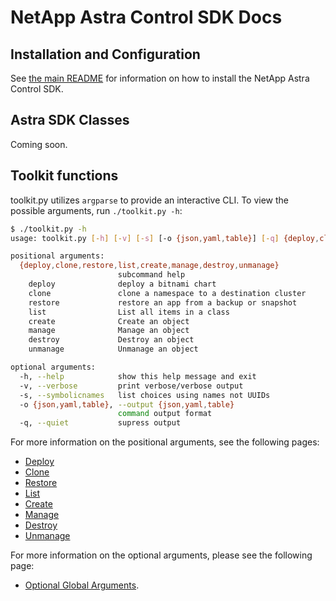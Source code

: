 # NetApp Astra Control SDK Docs

## Installation and Configuration

See [the main README](../README.md) for information on how to install the NetApp Astra Control SDK.

## Astra SDK Classes

Coming soon.

## Toolkit functions

toolkit.py utilizes `argparse` to provide an interactive CLI.  To view the possible arguments, run `./toolkit.py -h`:

```bash
$ ./toolkit.py -h
usage: toolkit.py [-h] [-v] [-s] [-o {json,yaml,table}] [-q] {deploy,clone,restore,list,create,manage,destroy,unmanage} ...

positional arguments:
  {deploy,clone,restore,list,create,manage,destroy,unmanage}
                        subcommand help
    deploy              deploy a bitnami chart
    clone               clone a namespace to a destination cluster
    restore             restore an app from a backup or snapshot
    list                List all items in a class
    create              Create an object
    manage              Manage an object
    destroy             Destroy an object
    unmanage            Unmanage an object

optional arguments:
  -h, --help            show this help message and exit
  -v, --verbose         print verbose/verbose output
  -s, --symbolicnames   list choices using names not UUIDs
  -o {json,yaml,table}, --output {json,yaml,table}
                        command output format
  -q, --quiet           supress output
```

For more information on the positional arguments, see the following pages:

* [Deploy](toolkit/deploy/README.md)
* [Clone](toolkit/clone/README.md)
* [Restore](toolkit/restore/README.md)
* [List](toolkit/list/README.md)
* [Create](toolkit/create/README.md)
* [Manage](toolkit/manage/README.md)
* [Destroy](toolkit/destroy/README.md)
* [Unmanage](toolkit/unmanage/README.md)

For more information on the optional arguments, please see the following page:

* [Optional Global Arguments](toolkit/optionalargs/README.md).
